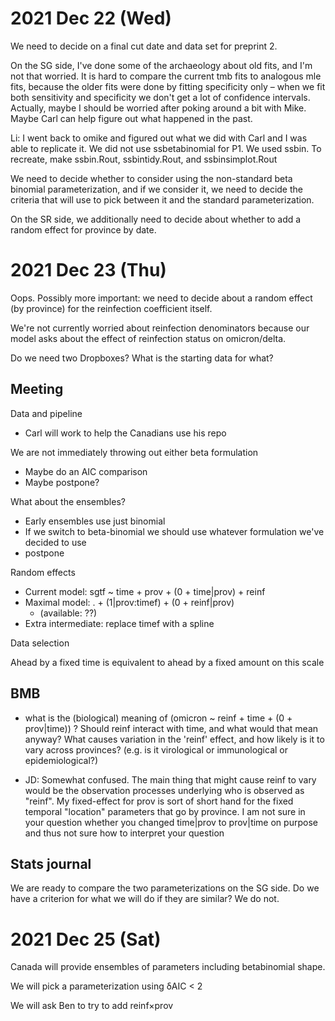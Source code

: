 
2021 Dec 22 (Wed)
=================

We need to decide on a final cut date and data set for preprint 2.

On the SG side, I've done some of the archaeology about old fits, and I'm not that worried. It is hard to compare the current tmb fits to analogous mle fits, because the older fits were done by fitting specificity only – when we fit both sensitivity and specificity we don't get a lot of confidence intervals. Actually, maybe I should be worried after poking around a bit with Mike. Maybe Carl can help figure out what happened in the past.

Li: I went back to omike and figured out what we did with Carl and I was able to replicate it. We did not use ssbetabinomial for P1. We used ssbin. To recreate, make ssbin.Rout, ssbintidy.Rout, and ssbinsimplot.Rout 

We need to decide whether to consider using the non-standard beta binomial parameterization, and if we consider it, we need to decide the criteria that will use to pick between it and the standard parameterization.

On the SR side, we additionally need to decide about whether to add a random effect for province by date.

2021 Dec 23 (Thu)
=================

Oops. Possibly more important: we need to decide about a random effect (by province) for the reinfection coefficient itself.

We're not currently worried about reinfection denominators because our model asks about the effect of reinfection status on omicron/delta.

Do we need two Dropboxes? What is the starting data for what?

## Meeting

Data and pipeline
* Carl will work to help the Canadians use his repo

We are not immediately throwing out either beta formulation
* Maybe do an AIC comparison
* Maybe postpone?

What about the ensembles?
* Early ensembles use just binomial 
* If we switch to beta-binomial we should use whatever formulation we've decided to use
* postpone

Random effects
* Current model: sgtf ~ time + prov + (0 + time|prov) + reinf
* Maximal model: . + (1|prov:timef) + (0 + reinf|prov)
   * (available: ??)
* Extra intermediate: replace timef with a spline

Data selection

Ahead by a fixed time is equivalent to ahead by a fixed amount on this scale

## BMB

- what is the (biological) meaning of (omicron ~ reinf + time + (0 + prov|time)) ? Should reinf interact with time, and what would that mean anyway?  What causes variation in the 'reinf' effect, and how likely is it to vary across provinces? (e.g. is it virological or immunological or epidemiological?)

* JD: Somewhat confused. The main thing that might cause reinf to vary would be the observation processes underlying who is observed as "reinf". My fixed-effect for prov is sort of short hand for the fixed temporal "location" parameters that go by province. I am not sure in your question whether you changed time|prov to prov|time on purpose and thus not sure how to interpret your question

## Stats journal

We are ready to compare the two parameterizations on the SG side. Do we have a criterion for what we will do if they are similar? We do not.

2021 Dec 25 (Sat)
=================

Canada will provide ensembles of parameters including betabinomial shape.

We will pick a parameterization using δAIC < 2

We will ask Ben to try to add reinf×prov

